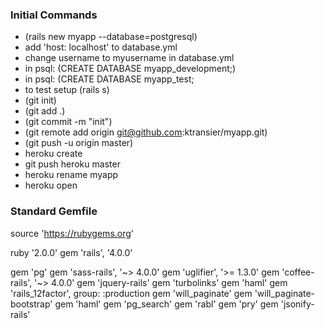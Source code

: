 ### Initial Commands
+ (rails new myapp --database=postgresql)
+ add 'host: localhost' to database.yml
+ change username to myusername in database.yml
+ in psql: (CREATE DATABASE myapp_development;)
+ in psql: (CREATE DATABASE myapp_test;
+ to test setup (rails s)
+ (git init)
+ (git add .)
+ (git commit -m "init")
+ (git remote add origin git@github.com:ktransier/myapp.git)
+ (git push -u origin master)
+ heroku create
+ git push heroku master
+ heroku rename myapp
+ heroku open

### Standard Gemfile

source 'https://rubygems.org'

ruby '2.0.0'
gem 'rails', '4.0.0'

gem 'pg'
gem 'sass-rails', '~> 4.0.0'
gem 'uglifier', '>= 1.3.0'
gem 'coffee-rails', '~> 4.0.0'
gem 'jquery-rails'
gem 'turbolinks'
gem 'haml'
gem 'rails_12factor', group: :production
gem 'will_paginate'
gem 'will_paginate-bootstrap'
gem 'haml'
gem 'pg_search'
gem 'rabl'
gem 'pry'
gem 'jsonify-rails'


